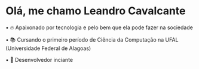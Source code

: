 # Olá, me chamo Leandro Cavalcante

• 🔥 Apaixonado por tecnologia e pelo bem que ela pode fazer na sociedade 

• 📚 Cursando o primeiro período de Ciência da Computação na UFAL (Universidade Federal de Alagoas)

• 🦆 Desenvolvedor inciante

